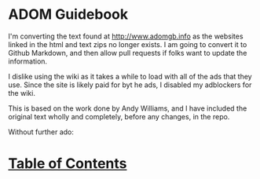 # ADOM Guidebook

I'm converting the text found at http://www.adomgb.info as the websites linked in the html and text zips no longer exists. I am going to convert it to Github Markdown, and then allow pull requests if folks want to update the information.

I dislike using the wiki as it takes a while to load with all of the ads that they use. Since the site is likely paid for byt he ads, I disabled my adblockers for the wiki.

This is based on the work done by Andy Williams, and I have included the original text wholly and completely, before any changes, in the repo. 

Without further ado:

# [Table of Contents](https://github.com/athros/ADOM_Guidebook/blob/master/Table_of_Contents.md#whole-game-issues)
